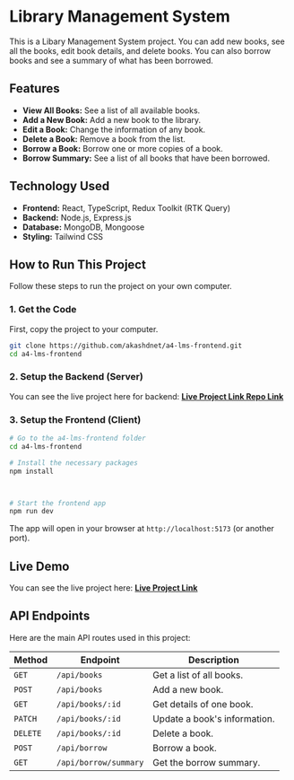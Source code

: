 
# Library Management System

This is a Libary Management System project. You can add new books, see all the books, edit book details, and delete books. You can also borrow books and see a summary of what has been borrowed.

## Features

*   **View All Books:** See a list of all available books.
*   **Add a New Book:** Add a new book to the library.
*   **Edit a Book:** Change the information of any book.
*   **Delete a Book:** Remove a book from the list.
*   **Borrow a Book:** Borrow one or more copies of a book.
*   **Borrow Summary:** See a list of all books that have been borrowed.

## Technology Used

*   **Frontend:** React, TypeScript, Redux Toolkit (RTK Query)
*   **Backend:** Node.js, Express.js
*   **Database:** MongoDB, Mongoose
*   **Styling:** Tailwind CSS

## How to Run This Project

Follow these steps to run the project on your own computer.

### 1. Get the Code

First, copy the project to your computer.
```bash
git clone https://github.com/akashdnet/a4-lms-frontend.git
cd a4-lms-frontend
```

### 2. Setup the Backend (Server)

You can see the live project here for backend: **[Live Project Link Repo Link](https://github.com/akashdnet/backend-library-management-system)**

### 3. Setup the Frontend (Client)

```bash
# Go to the a4-lms-frontend folder
cd a4-lms-frontend

# Install the necessary packages
npm install



# Start the frontend app
npm run dev
```
The app will open in your browser at `http://localhost:5173` (or another port).

## Live Demo

You can see the live project here: **[Live Project Link](link-space)**

## API Endpoints

Here are the main API routes used in this project:

| Method | Endpoint              | Description                      |
| ------ | --------------------- | -------------------------------- |
| `GET`  | `/api/books`          | Get a list of all books.         |
| `POST` | `/api/books`          | Add a new book.                  |
| `GET`  | `/api/books/:id`      | Get details of one book.         |
| `PATCH`| `/api/books/:id`      | Update a book's information.     |
| `DELETE`| `/api/books/:id`      | Delete a book.                   |
| `POST` | `/api/borrow`         | Borrow a book.                   |
| `GET`  | `/api/borrow/summary` | Get the borrow summary.          |